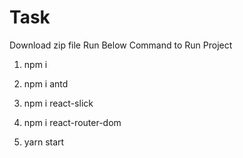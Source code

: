 # Task

Download zip file Run Below Command to Run Project

1) npm i 

2) npm i antd

3) npm i react-slick

4) npm i react-router-dom

5) yarn start
